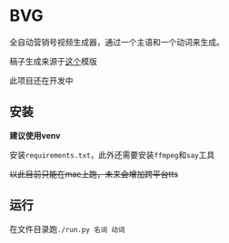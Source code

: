 # BVG

全自动营销号视频生成器，通过一个主语和一个动词来生成。

稿子生成来源于[这个](https://iamazing.cn/page/baidu-style-generator)模版

此项目还在开发中

## 安装

**建议使用venv**

安装`requirements.txt`，此外还需要安装`ffmpeg`和`say`工具

~~以此目前只能在mac上跑，未来会增加跨平台tts~~ 

## 运行

在文件目录跑`./run.py 名词 动词`
